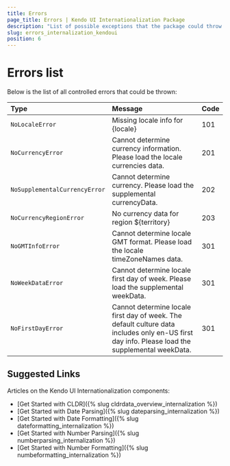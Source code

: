 ```yaml
---
title: Errors
page_title: Errors | Kendo UI Internationalization Package
description: "List of possible exceptions that the package could throw."
slug: errors_internalization_kendoui
position: 6
---
```


# Errors list

Below is the list of all controlled errors that could be thrown:

| Type                         | Message                                                                                                                                        | Code|
|:---                          |:---                                                                                                                                            |:--- |
|`NoLocaleError`               | Missing locale info for {locale}                                                                                                               | 101 |
|`NoCurrencyError`             | Cannot determine currency information. Please load the locale currencies data.                                                                 | 201 |
|`NoSupplementalCurrencyError` | Cannot determine currency. Please load the supplemental currencyData.                                                                          | 202 |
|`NoCurrencyRegionError`       | No currency data for region ${territory}                                                                                                       | 203 |
|`NoGMTInfoError`              | Cannot determine locale GMT format. Please load the locale timeZoneNames data.                                                                 | 301 |
|`NoWeekDataError`             | Cannot determine locale first day of week. Please load the supplemental weekData.                                                              | 301 |
|`NoFirstDayError`             | Cannot determine locale first day of week. The default culture data includes only en-US first day info. Please load the supplemental weekData. | 301 |

## Suggested Links

Articles on the Kendo UI Internationalization components:

* [Get Started with CLDR]({% slug cldrdata_overview_internalization %})
* [Get Started with Date Parsing]({% slug dateparsing_internalization %})
* [Get Started with Date Formatting]({% slug dateformatting_internalization %})
* [Get Started with Number Parsing]({% slug numberparsing_internalization %})
* [Get Started with Number Formatting]({% slug numbeformatting_internalization %})
